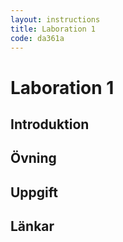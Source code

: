 ```yaml
---
layout: instructions
title: Laboration 1
code: da361a
---
```


# Laboration 1

## Introduktion

## Övning

## Uppgift

## Länkar
